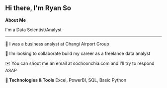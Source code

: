 **Hi there, I'm Ryan So**
-------------------------
**About Me**

I'm a Data Scientist/Analyst

-------------------------


🌱 I was a business analyst at Changi Airport Group

🤝 I’m looking to collaborate build my career as a freelance data analyst

✉️   You can shoot me an email at sochoonchia.com and I'll try to respond ASAP


**🔧 Technologies & Tools**
Excel, PowerBI, SQL, Basic Python
